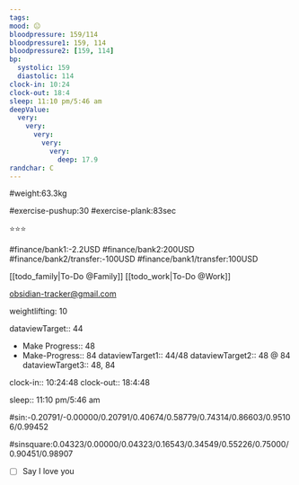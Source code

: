 ```yaml
---
tags:
mood: 😐
bloodpressure: 159/114
bloodpressure1: 159, 114
bloodpressure2: [159, 114]
bp:
  systolic: 159
  diastolic: 114
clock-in: 10:24
clock-out: 18:4
sleep: 11:10 pm/5:46 am
deepValue:
  very:
    very:
      very:
        very:
          very:
            deep: 17.9
randchar: C
---
```


#weight:63.3kg

#exercise-pushup:30
#exercise-plank:83sec

⭐⭐⭐

#finance/bank1:-2.2USD
#finance/bank2:200USD
#finance/bank2/transfer:-100USD
#finance/bank1/transfer:100USD

[[todo_family|To-Do @Family]]
[[todo_work|To-Do @Work]]

obsidian-tracker@gmail.com

weightlifting: 10

dataviewTarget:: 44

- Make Progress:: 48
- Make-Progress:: 84
  dataviewTarget1:: 44/48
  dataviewTarget2:: 48 @ 84
  dataviewTarget3:: 48, 84

clock-in:: 10:24:48
clock-out:: 18:4:48

sleep:: 11:10 pm/5:46 am

#sin:-0.20791/-0.00000/0.20791/0.40674/0.58779/0.74314/0.86603/0.95106/0.99452

#sinsquare:0.04323/0.00000/0.04323/0.16543/0.34549/0.55226/0.75000/0.90451/0.98907

- [ ] Say I love you
